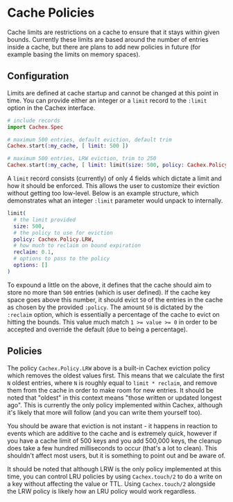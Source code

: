 # Cache Policies

Cache limits are restrictions on a cache to ensure that it stays within given bounds. Currently these limits are based around the number of entries inside a cache, but there are plans to add new policies in future (for example basing the limits on memory spaces).

## Configuration

Limits are defined at cache startup and cannot be changed at this point in time. You can provide either an integer or a `limit` record to the `:limit` option in the Cachex interface.

```elixir
# include records
import Cachex.Spec

# maximum 500 entries, default eviction, default trim
Cachex.start(:my_cache, [ limit: 500 ])

# maximum 500 entries, LRW eviction, trim to 250
Cachex.start(:my_cache, [ limit: limit(size: 500, policy: Cachex.Policy.LRW, reclaim: 0.5) ])
```

A `limit` record consists (currently) of only 4 fields which dictate a limit and how it should be enforced. This allows the user to customize their eviction without getting too low-level. Below is an example structure, which demonstrates what an integer `:limit` parameter would unpack to internally.

```elixir
limit(
  # the limit provided
  size: 500,
  # the policy to use for eviction
  policy: Cachex.Policy.LRW,
  # how much to reclaim on bound expiration
  reclaim: 0.1,
  # options to pass to the policy
  options: []
)
```

To expound a little on the above, it defines that the cache should aim to store no more than `500` entries (which is user defined). If the cache key space goes above this number, it should evict `50` of the entries in the cache as chosen by the provided `:policy`. The amount `50` is dictated by the `:reclaim` option, which is essentially a percentage of the cache to evict on hitting the bounds. This value much match `1 >= value >= 0` in order to be accepted and override the default (due to being a percentage).

## Policies

The policy `Cachex.Policy.LRW` above is a built-in Cachex eviction policy which removes the oldest values first. This means that we calculate the first `N` oldest entries, where `N` is roughly equal to `limit * reclaim`, and remove them from the cache in order to make room for new entries. It should be noted that "oldest" in this context means "those written or updated longest ago". This is currently the only policy implemented within Cachex, although it's likely that more will follow (and you can write them yourself too).

You should be aware that eviction is not instant - it happens in reaction to events which are additive to the cache and is extremely quick, however if you have a cache limit of 500 keys and you add 500,000 keys, the cleanup does take a few hundred milliseconds to occur (that's a lot to clean). This shouldn't affect most users, but it is something to point out and be aware of.

It should be noted that although LRW is the only policy implemented at this time, you can control LRU policies by using `Cachex.touch/2` to do a write on a key without affecting the value or TTL. Using `Cachex.touch/2` alongside the LRW policy is likely how an LRU policy would work regardless.
